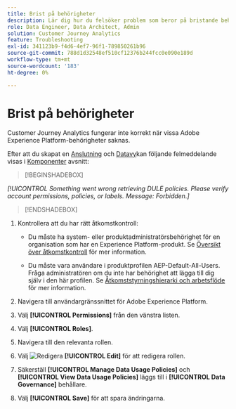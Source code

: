 ```yaml
---
title: Brist på behörigheter
description: Lär dig hur du felsöker problem som beror på bristande behörighet
role: Data Engineer, Data Architect, Admin
solution: Customer Journey Analytics
feature: Troubleshooting
exl-id: 341123b9-f4d6-4ef7-96f1-789850261b96
source-git-commit: 788d1d32548ef510cf12376b244fcc0e090e189d
workflow-type: tm+mt
source-wordcount: '183'
ht-degree: 0%

---
```


# Brist på behörigheter

Customer Journey Analytics fungerar inte korrekt när vissa Adobe Experience Platform-behörigheter saknas.

Efter att du skapat en [Anslutning](../connections/overview.md) och [Datavy](../data-views/data-views.md)kan följande felmeddelande visas i [Komponenter](/help/data-views/create-dataview.md#components) avsnitt:


>[!BEGINSHADEBOX]

*[!UICONTROL Something went wrong retrieving DULE policies. Please verify account permissions, policies, or labels. Message: Forbidden.]*

>[!ENDSHADEBOX]


1. Kontrollera att du har rätt åtkomstkontroll:

   * Du måste ha system- eller produktadministratörsbehörighet för en organisation som har en Experience Platform-produkt. Se [Översikt över åtkomstkontroll](https://experienceleague.adobe.com/docs/experience-platform/access-control/home.html?lang=en#platform-permissions) för mer information.

   * Du måste vara användare i produktprofilen AEP-Default-All-Users. Fråga administratören om du inte har behörighet att lägga till dig själv i den här profilen. Se [Åtkomststyrningshierarki och arbetsflöde](https://experienceleague.adobe.com/docs/experience-platform/access-control/home.html?lang=en#access-control-hierarchy-and-workflow) för mer information.


1. Navigera till användargränssnittet för Adobe Experience Platform.

1. Välj **[!UICONTROL Permissions]** från den vänstra listen.

1. Välj **[!UICONTROL Roles]**.

1. Navigera till den relevanta rollen.

1. Välj ![Redigera](https://spectrum.adobe.com/static/icons/workflow_18/Smock_Edit_18_N.svg) **[!UICONTROL Edit]** för att redigera rollen.

1. Säkerställ **[!UICONTROL Manage Data Usage Policies]** och **[!UICONTROL View Data Usage Policies]** läggs till i **[!UICONTROL Data Governance]** behållare.

1. Välj **[!UICONTROL Save]** för att spara ändringarna.
